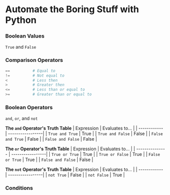 # Automate the Boring Stuff with Python

### Boolean Values
`True` and `False`

### Comparison Operators
```python
==          # Equal to
!=          # Not equal to
<           # Less then
>           # Greater then
<=          # Less than or equal to
>=          # Greater than or equal to
```

### Boolean Operators
`and`, `or`, and `not`

**The `and` Operator's Truth Table**
| Expression   | Evaluates to...  |
| ------------ | -----------------|
| `True and True`   | True        |
| `True and False`  | False       |
| `False and True`  | False       |
| `False and False` | False       |

**The `or` Operator's Truth Table**
| Expression      | Evaluates to... |
| --------------- | -----------------|
| `True or True`    | True           |
| `True or False`   | True           |
| `False or True`   | True           |
| `False and False` | False          |

**The `not` Operator's Truth Table**
| Expression   | Evaluates to... |
| ------------ | -----------------|
| `not True`   | False            |
| `not False`  | True             |

### Conditions

